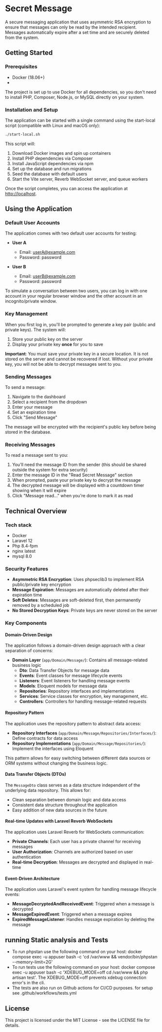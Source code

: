 # Secret Message

A secure messaging application that uses asymmetric RSA encryption to ensure that messages can only be read by the intended recipient. Messages automatically expire after a set time and are securely deleted from the system.

## Getting Started

### Prerequisites

- Docker (18.06+)
- 

The project is set up to use Docker for all dependencies, so you don't need to install PHP, Composer, Node.js, or MySQL directly on your system.

### Installation and Setup

The application can be started with a single command using the start-local script (compatible with Linux and macOS only):

```bash
./start-local.sh
```

This script will:
1. Download Docker images and spin up containers
2. Install PHP dependencies via Composer
3. Install JavaScript dependencies via npm
4. Set up the database and run migrations
5. Seed the database with default users
6. Start the Vite server, Reverb WebSocket server, and queue workers

Once the script completes, you can access the application at [http://localhost](http://localhost).

## Using the Application

### Default User Accounts

The application comes with two default user accounts for testing:

- **User A**
  - Email: userA@example.com
  - Password: password

- **User B**
  - Email: userB@example.com
  - Password: password

To simulate a conversation between two users, you can log in with one account in your regular browser window and the other account in an incognito/private window.

### Key Management

When you first log in, you'll be prompted to generate a key pair (public and private keys). The system will:

1. Store your public key on the server
2. Display your private key **once** for you to save

**Important**: You must save your private key in a secure location. It is not stored on the server and cannot be recovered if lost. Without your private key, you will not be able to decrypt messages sent to you.

### Sending Messages

To send a message:

1. Navigate to the dashboard
2. Select a recipient from the dropdown
3. Enter your message
4. Set an expiration time
5. Click "Send Message"

The message will be encrypted with the recipient's public key before being stored in the database.

### Receiving Messages

To read a message sent to you:

1. You'll need the message ID from the sender (this should be shared outside the system for extra security)
2. Enter the message ID in the "Read Secret Message" section
3. When prompted, paste your private key to decrypt the message
4. The decrypted message will be displayed with a countdown timer showing when it will expire
5. Click "Message read..." when you're done to mark it as read

## Technical Overview

### Tech stack
  * Docker
  * Laravel 12 
  * Php 8.4-fpm
  * nginx latest
  * mysql 8.0

### Security Features

- **Asymmetric RSA Encryption**: Uses phpseclib3 to implement RSA public/private key encryption
- **Message Expiration**: Messages are automatically deleted after their expiration time
- **Soft Deletes**: Messages are soft-deleted first, then permanently removed by a scheduled job
- **No Stored Decryption Keys**: Private keys are never stored on the server

### Key Components

#### Domain-Driven Design

The application follows a domain-driven design approach with a clear separation of concerns:

- **Domain Layer** (`app/Domain/Message/`): Contains all message-related business logic
  - **Dto**: Data Transfer Objects for message data
  - **Events**: Event classes for message lifecycle events
  - **Listeners**: Event listeners for handling message events
  - **Models**: Eloquent models for message data
  - **Repositories**: Repository interfaces and implementations
  - **Services**: Service classes for encryption, key management, etc.
  - **Controllers**: Controllers for handling message-related requests

#### Repository Pattern

The application uses the repository pattern to abstract data access:

- **Repository Interfaces** (`app/Domain/Message/Repositories/Interfaces/`): Define contracts for data access
- **Repository Implementations** (`app/Domain/Message/Repositories/`): Implement the interfaces using Eloquent

This pattern allows for easy switching between different data sources or ORM systems without changing the business logic.

#### Data Transfer Objects (DTOs)

The `MessageDto` class serves as a data structure independent of the underlying data repository. This allows for:

- Clean separation between domain logic and data access
- Consistent data structure throughout the application
- Easy addition of new data sources in the future

#### Real-time Updates with Laravel Reverb WebSockets

The application uses Laravel Reverb for WebSockets communication:

- **Private Channels**: Each user has a private channel for receiving messages
- **User Authorization**: Channels are authorized based on user authentication
- **Real-time Decryption**: Messages are decrypted and displayed in real-time

#### Event-Driven Architecture

The application uses Laravel's event system for handling message lifecycle events:

- **MessageDecryptedAndReceivedEvent**: Triggered when a message is decrypted
- **MessageExpiredEvent**: Triggered when a message expires
- **ExpiredMessageListener**: Handles message expiration by deleting the message

## running Static analysis and Tests
- To run phpstan use the following command on your host: docker compose exec -u appuser bash -c 'cd /var/www && vendor/bin/phpstan --memory-limit=2G'
- To run tests use the following command on your host: docker compose exec -u appuser bash -c 'XDEBUG_MODE=off cd /var/www && php artisan test'. The XDEBUG_MODE=off prevents xdebug connection error's in the cli.
- The tests are also run on Github actions for CI/CD purposes. for setup see .github/workflows/tests.yml
## License

This project is licensed under the MIT License - see the LICENSE file for details.
